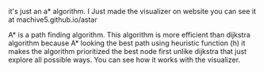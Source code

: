it's just an a* algorithm. I Just made the visualizer on website you can see it at machive5.github.io/astar

A* is a path finding algorithm. This algorithm is more efficient than dijkstra algorithm because A* looking the best path using heuristic function (h) it makes the algorithm prioritized the best node first unlike dijkstra that just explore all possible ways. You can see how it works with the visualizer.
